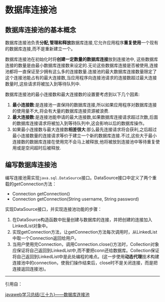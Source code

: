 # 数据库连接池

## 数据库连接池的基本概念

数据库连接池负责**分配,管理和释放**数据库连接,它允许应用程序**重复使用**一个现有的数据库连接,而不是重新建立一个。

数据库连接池在初始化时将**创建一定数量的数据库连接**放到连接池中, 这些数据库连接的数量是由最小数据库连接数来设定的.无论这些数据库连接是否被使用,连接池都将一直保证至少拥有这么多的连接数量.连接池的最大数据库连接数量限定了这个连接池能占有的最大连接数,当应用程序向连接池请求的连接数超过最大连接数量时,这些请求将被加入到等待队列中.

数据库连接池的最小连接数和最大连接数的设置要考虑到以下几个因素:

1. **最小连接数**:是连接池一直保持的数据库连接,所以如果应用程序对数据库连接的使用量不大,将会有大量的数据库连接资源被浪费.
2. **最大连接数**:是连接池能申请的最大连接数,如果数据库连接请求超过次数,后面的数据库连接请求将被加入到等待队列中,这会影响以后的数据库操作。
3. 如果最小连接数与最大连接数**相差很大**:那么最先连接请求将会获利,之后超过最小连接数量的连接请求等价于建立一个新的数据库连接.不过,这些大于最小连接数的数据库连接在使用完不会马上被释放,他将被放到连接池中等待重复使用或是空间超时后被释放.

## 编写数据库连接池

编写连接池需实现`java.sql.DataSource`接口。DataSource接口中定义了两个重载的getConnection方法：

* Connection getConnection()
* Connection getConnection(String username, String password)

实现DataSource接口，并实现连接池功能的步骤：

1. 在DataSource构造函数中批量创建与数据库的连接，并把创建的连接加入LinkedList对象中。
2. 实现getConnection方法，让getConnection方法每次调用时，从LinkedList中取一个Connection返回给用户。
3. 当用户使用完Connection，调用Connection.close()方法时，Collection对象应保证将自己返回到LinkedList中,而不要把conn还给数据库。Collection保证将自己返回到LinkedList中是此处编程的难点。(这一步使用**动态代理**技术构建连接池中的connection，使我们操作结束后，close时不是关闭连接，而是把连接返回连接池)。

---

引用自：

[
javaweb学习总结(三十九)——数据库连接池](https://www.cnblogs.com/xdp-gacl/p/4002804.html)